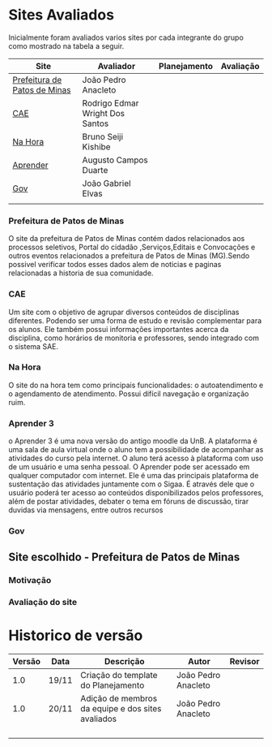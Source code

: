# Sites Avaliados

Inicialmente foram avaliados varios sites por cada integrante do grupo como mostrado na tabela a seguir.

| Site                                                                | Avaliador                       | Planejamento | Avaliação |
| ------------------------------------------------------------------- | ------------------------------- | ------------ | --------- |
| [Prefeitura de Patos de Minas](http://patosdeminas.mg.gov.br/home/) | João Pedro Anacleto             |              |           |
| [CAE](https://sae.unb.br/cae/conteudo/unbfga)                       | Rodrigo Edmar Wright Dos Santos |              |           |
| [Na Hora](https://www.nahora.df.gov.br/)                            | Bruno Seiji Kishibe             |              |           |
| [Aprender](https://aprender3.unb.br/login/index.php)                | Augusto Campos Duarte           |              |           |
| [Gov](https://www.gov.br/pt-br)                                     | João Gabriel Elvas              |              |           |
|                                                                     |                                 |              |           |

### Prefeitura de Patos de Minas

O site da prefeitura de Patos de Minas contém dados relacionados aos processos seletivos, Portal do cidadão ,Serviços,Editais e Convocações e outros eventos relacionados a prefeitura de Patos de Minas (MG).Sendo possivel verificar todos esses dados alem de noticias e paginas relacionadas a historia de sua comunidade.

### CAE

Um site com o objetivo de agrupar diversos conteúdos de disciplinas diferentes. Podendo ser uma forma de estudo e revisão complementar para os alunos. Ele também possui informações importantes acerca da disciplina, como horários de monitoria e professores, sendo integrado com o sistema SAE.

### Na Hora

O site do na hora tem como principais funcionalidades: o autoatendimento e o agendamento de atendimento. Possui difícil navegação e organização ruim.

### Aprender 3

o Aprender 3 é uma nova versão do antigo moodle da UnB. A plataforma é uma sala de aula virtual onde o aluno tem a possibilidade de acompanhar as atividades do curso pela internet. O aluno terá acesso à plataforma com uso de um usuário e uma senha pessoal. O Aprender pode ser acessado em qualquer computador com internet. Ele é uma das principais plataforma de sustentação das atividades juntamente com o Sigaa. É através dele que o usuário poderá ter acesso ao conteúdos disponibilizados pelos professores, além de postar atividades, debater o tema em fóruns de discussão, tirar duvidas via mensagens, entre outros recursos

### Gov

## Site escolhido - Prefeitura de Patos de Minas

### Motivação

### Avaliação do site

# Historico de versão

| Versão | Data  | Descrição                                         | Autor               | Revisor |
| ------ | ----- | ------------------------------------------------- | ------------------- | ------- |
| 1.0    | 19/11 | Criação do template do Planejamento               | João Pedro Anacleto |         |
| 1.0    | 20/11 | Adição de membros da equipe e dos sites avaliados | João Pedro Anacleto |         |
|        |       |                                                   |                     |         |
|        |       |                                                   |                     |         |
|        |       |                                                   |                     |         |
|        |       |                                                   |                     |         |

